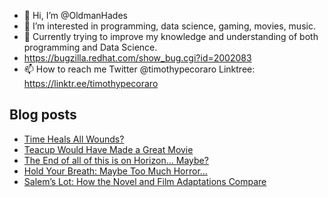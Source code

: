 - 👋 Hi, I’m @OldmanHades
- 👀 I’m interested in programming, data science, gaming, movies, music.
- 🌱 Currently trying to improve my knowledge and understanding of both programming and Data Science.
- https://bugzilla.redhat.com/show_bug.cgi?id=2002083
- 📫 How to reach me Twitter @timothypecoraro
Linktree: https://linktr.ee/timothypecoraro

## Blog posts
<!-- BLOG-POST-LIST:START -->
- [Time Heals All Wounds?](https://medium.com/@timothypecoraro/time-heals-all-wounds-a0c72f0071df?source=rss-5097f5c9b801------2)
- [Teacup Would Have Made a Great Movie](https://medium.com/@timothypecoraro/teacup-would-have-made-a-great-movie-3175cc488732?source=rss-5097f5c9b801------2)
- [The End of all of this is on Horizon… Maybe?](https://medium.com/@timothypecoraro/the-end-of-all-of-this-is-on-horizon-maybe-e84a5794bdcc?source=rss-5097f5c9b801------2)
- [Hold Your Breath: Maybe Too Much Horror…](https://medium.com/@timothypecoraro/hold-your-breath-maybe-too-much-horror-988a95113402?source=rss-5097f5c9b801------2)
- [Salem’s Lot: How the Novel and Film Adaptations Compare](https://medium.com/@timothypecoraro/salems-lot-a-comparative-analysis-of-the-novel-and-its-adaptations-a48dda97cf02?source=rss-5097f5c9b801------2)
<!-- BLOG-POST-LIST:END -->
